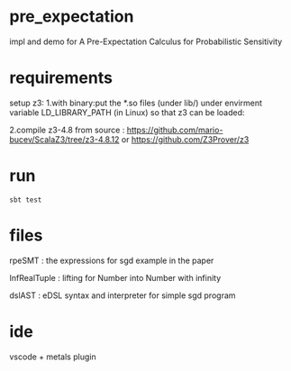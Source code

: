 # pre_expectation

impl and demo for A Pre-Expectation Calculus for Probabilistic Sensitivity

# requirements

setup z3:
1.with binary:put the *.so files (under lib/) under envirment variable LD_LIBRARY_PATH (in Linux) so that z3 can be loaded:


2.compile z3-4.8 from source : https://github.com/mario-bucev/ScalaZ3/tree/z3-4.8.12 or https://github.com/Z3Prover/z3

# run

`sbt test`

# files

rpeSMT : the expressions for sgd example in the paper

InfRealTuple : lifting for Number into Number with infinity

dslAST : eDSL syntax and interpreter for simple sgd program

# ide
vscode + metals plugin
